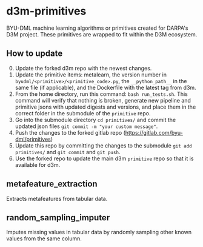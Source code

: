 # d3m-primitives

BYU-DML machine learning algorithms or primitives created for DARPA's D3M project.
These primitives are wrapped to fit within the D3M ecosystem.

## How to update
0. Update the forked d3m repo with the newest changes.
1. Update the primitive items: metalearn, the version number in `byudml/<primitive>/<primitive_code>.py`, the `__python_path__` in the same file (if applicable),  and the Dockerfile with the latest tag from d3m.
2. From the home directory, run this command: `bash run_tests.sh`.  This command will verify that nothing is broken, generate new pipeline and primitive jsons with updated digests and versions, and place them in the correct folder in the submodule of the `primitive` repo.
3. Go into the submodule directory `cd primitives/` and commit the updated json files `git commit -m "your custom message"`.
4. Push the changes to the forked gitlab repo (https://gitlab.com/byu-dml/primitives)
5. Update this repo by committing the changes to the submodule `git add primitives/` and `git commit` and `git push`.
6. Use the forked repo to update the main d3m `primitive` repo so that it is available for d3m.

## metafeature_extraction

Extracts metafeatures from tabular data.

## random_sampling_imputer

Imputes missing values in tabular data by randomly sampling other known values from the same column.
